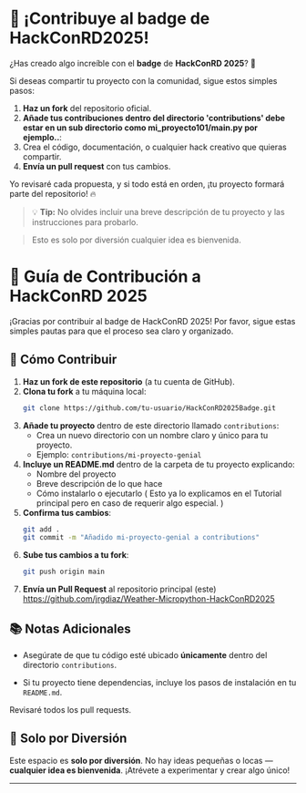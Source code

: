 # 🚀 ¡Contribuye al badge de HackConRD2025!  

¿Has creado algo increíble con el **badge** de **HackConRD 2025**? 🌟  

Si deseas compartir tu proyecto con la comunidad, sigue estos simples pasos:  

1. **Haz un fork** del repositorio oficial.  
2. **Añade tus contribuciones dentro del directorio 'contributions' debe estar en un sub directorio como mi_proyecto101/main.py por ejemplo..**:
3. Crea el código, documentación, o cualquier hack creativo que quieras compartir.  
4. **Envía un pull request** con tus cambios.  

Yo revisaré cada propuesta, y si todo está en orden, ¡tu proyecto formará parte del repositorio! 🔥  

> 💡 **Tip:** No olvides incluir una breve descripción de tu proyecto y las instrucciones para probarlo.

> Esto es solo por diversión cualquier idea es bienvenida.

# 📁 Guía de Contribución a HackConRD 2025

¡Gracias por contribuir al badge de HackConRD 2025! Por favor, sigue estas simples pautas para que el proceso sea claro y organizado.

## 🚀 Cómo Contribuir

1. **Haz un fork de este repositorio** (a tu cuenta de GitHub).
2. **Clona tu fork** a tu máquina local:
   ```bash
   git clone https://github.com/tu-usuario/HackConRD2025Badge.git
   ```
3. **Añade tu proyecto** dentro de este directorio llamado `contributions`:
   - Crea un nuevo directorio con un nombre claro y único para tu proyecto.
   - Ejemplo: `contributions/mi-proyecto-genial`
4. **Incluye un README.md** dentro de la carpeta de tu proyecto explicando:
   - Nombre del proyecto
   - Breve descripción de lo que hace
   - Cómo instalarlo o ejecutarlo ( Esto ya lo explicamos en el Tutorial principal pero en caso de requerir algo especial. )
5. **Confirma tus cambios**:
   ```bash
   git add .
   git commit -m "Añadido mi-proyecto-genial a contributions"
   ```
6. **Sube tus cambios a tu fork**:
   ```bash
   git push origin main
   ```
7. **Envía un Pull Request** al repositorio principal (este) https://github.com/jrgdiaz/Weather-Micropython-HackConRD2025

## 📚 Notas Adicionales

- Asegúrate de que tu código esté ubicado **únicamente** dentro del directorio `contributions`.
  
- Si tu proyecto tiene dependencias, incluye los pasos de instalación en tu `README.md`.

Revisaré todos los pull requests.

## 🎉 Solo por Diversión

Este espacio es **solo por diversión**. No hay ideas pequeñas o locas — **cualquier idea es bienvenida**. ¡Atrévete a experimentar y crear algo único!

---

